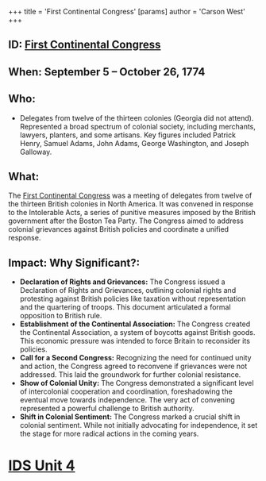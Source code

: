 +++
 title = 'First Continental Congress'
[params]
	author = 'Carson West'
+++
## ID: [First Continental Congress](./../first-continental-congress/) 
## When: September 5 – October 26, 1774

## Who:
* Delegates from twelve of the thirteen colonies (Georgia did not attend).  Represented a broad spectrum of colonial society, including merchants, lawyers, planters, and some artisans.  Key figures included Patrick Henry, Samuel Adams, John Adams, George Washington, and Joseph Galloway.

## What:
The [First Continental Congress](./../first-continental-congress/) was a meeting of delegates from twelve of the thirteen British colonies in North America.  It was convened in response to the Intolerable Acts, a series of punitive measures imposed by the British government after the Boston Tea Party.  The Congress aimed to address colonial grievances against British policies and coordinate a unified response.

## Impact: Why Significant?:
* **Declaration of Rights and Grievances:** The Congress issued a Declaration of Rights and Grievances, outlining colonial rights and protesting against British policies like taxation without representation and the quartering of troops.  This document articulated a formal opposition to British rule.
* **Establishment of the Continental Association:** The Congress created the Continental Association, a system of boycotts against British goods. This economic pressure was intended to force Britain to reconsider its policies.
* **Call for a Second Congress:**  Recognizing the need for continued unity and action, the Congress agreed to reconvene if grievances were not addressed. This laid the groundwork for further colonial resistance.
* **Show of Colonial Unity:**  The Congress demonstrated a significant level of intercolonial cooperation and coordination, foreshadowing the eventual move towards independence. The very act of convening represented a powerful challenge to British authority.
* **Shift in Colonial Sentiment:** The Congress marked a crucial shift in colonial sentiment. While not initially advocating for independence, it set the stage for more radical actions in the coming years.

# [IDS Unit 4](./../ids-unit-4/)
